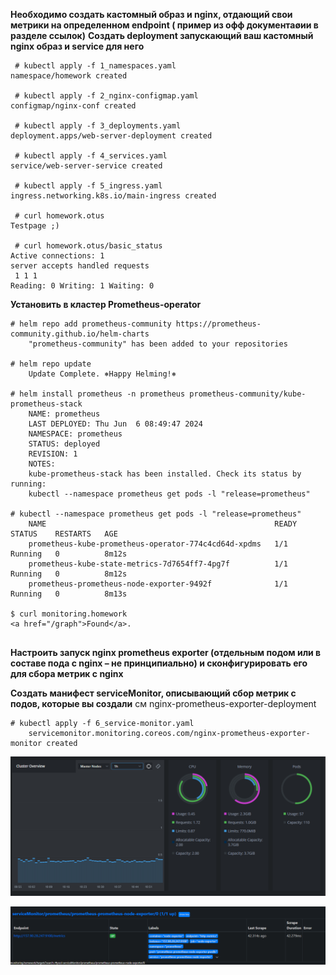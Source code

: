 **Необходимо создать кастомный образ и nginx, отдающий свои метрики на определенном endpoint ( пример из офф документаøии в разделе ссылок)**
**Создать deployment запускающий ваш кастомный nginx образ и service для него**
```
 # kubectl apply -f 1_namespaces.yaml 
namespace/homework created

 # kubectl apply -f 2_nginx-configmap.yaml 
configmap/nginx-conf created

 # kubectl apply -f 3_deployments.yaml 
deployment.apps/web-server-deployment created

 # kubectl apply -f 4_services.yaml 
service/web-server-service created

 # kubectl apply -f 5_ingress.yaml 
ingress.networking.k8s.io/main-ingress created

 # curl homework.otus
Testpage ;)

 # curl homework.otus/basic_status
Active connections: 1 
server accepts handled requests
 1 1 1 
Reading: 0 Writing: 1 Waiting: 0 
```
**Установить в кластер Prometheus-operator**
```
# helm repo add prometheus-community https://prometheus-community.github.io/helm-charts
    "prometheus-community" has been added to your repositories

# helm repo update
    Update Complete. ⎈Happy Helming!⎈

# helm install prometheus -n prometheus prometheus-community/kube-prometheus-stack
    NAME: prometheus
    LAST DEPLOYED: Thu Jun  6 08:49:47 2024
    NAMESPACE: prometheus
    STATUS: deployed
    REVISION: 1
    NOTES:
    kube-prometheus-stack has been installed. Check its status by running:
    kubectl --namespace prometheus get pods -l "release=prometheus"

# kubectl --namespace prometheus get pods -l "release=prometheus"
    NAME                                                   READY   STATUS    RESTARTS   AGE
    prometheus-kube-prometheus-operator-774c4cd64d-xpdms   1/1     Running   0          8m12s
    prometheus-kube-state-metrics-7d7654ff7-4pg7f          1/1     Running   0          8m12s
    prometheus-prometheus-node-exporter-9492f              1/1     Running   0          8m13s

$ curl monitoring.homework
<a href="/graph">Found</a>.


```
**Настроить запуск nginx prometheus exporter (отдельным подом или в составе пода с nginx – не принципиально) и сконфигурировать его для сбора метрик с nginx**


**Создать манифест serviceMonitor, описывающий сбор метрик с подов, которые вы создали**
см nginx-prometheus-exporter-deployment

```
# kubectl apply -f 6_service-monitor.yaml 
    servicemonitor.monitoring.coreos.com/nginx-prometheus-exporter-monitor created
```

![lens-monitoring](lens-monitoring.png)

![node-exp](image-1.png)
